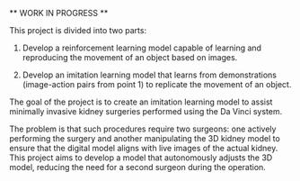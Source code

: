 ** WORK IN PROGRESS **

This project is divided into two parts:

1. Develop a reinforcement learning model capable of learning and reproducing the movement of an object based on images.

2. Develop an imitation learning model that learns from demonstrations (image-action pairs from point 1) to replicate the movement of an object.

The goal of the project is to create an imitation learning model to assist minimally invasive kidney surgeries performed using the Da Vinci system. 

The problem is that such procedures require two surgeons: one actively performing the surgery and another manipulating the 3D kidney model to ensure that the digital model aligns with live images of the actual kidney. This project aims to develop a model that autonomously adjusts the 3D model, reducing the need for a second surgeon during the operation.
